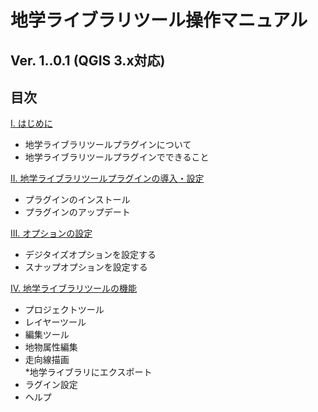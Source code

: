 # 地学ライブラリツール操作マニュアル

## Ver. 1..0.1  (QGIS 3.x対応)

## 目次  

[I. はじめに](chapter01.md)  

* 地学ライブラリツールプラグインについて  
* 地学ライブラリツールプラグインでできること 

[II. 地学ライブラリツールプラグインの導入・設定](chapter02.md)  

* プラグインのインストール   
* プラグインのアップデート  

[III. オプションの設定](chapter03.md)  

* デジタイズオプションを設定する  
* スナップオプションを設定する  

[IV. 地学ライブラリツールの機能](chapter04.md)  

* プロジェクトツール  
* レイヤーツール  
* 編集ツール  
* 地物属性編集  
* 走向線描画  
*地学ライブラリにエクスポート  
* ラグイン設定  
* ヘルプ  
